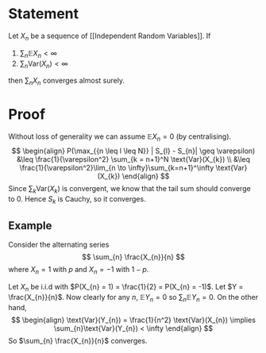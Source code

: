 # Statement

Let $X_{n}$ be a sequence of [[Independent Random Variables]]. If

1. $\sum_{n}\mathbb{E}X_{n} < \infty$
2. $\sum_{n} \text{Var}(X_{n}) < \infty$

then $\sum_{n}X_{n}$ converges almost surely.

# Proof

Without loss of generality we can assume $\mathbb{E}X_{n} = 0$ (by centralising).
$$
\begin{align}
P(\max_{{n \leq l \leq N}} | S_{l} - S_{n}| \geq \varepsilon) &\leq \frac{1}{\varepsilon^2} \sum_{k = n+1}^N \text{Var}(X_{k}) \\
&\leq \frac{1}{\varepsilon^2}\lim_{n \to \infty}\sum_{k=n+1}^\infty \text{Var}(X_{k})
\end{align}
$$
Since $\sum_{k}\text{Var}(X_{k})$ is convergent, we know that the tail sum should converge to 0. Hence $S_{k}$ is Cauchy, so it converges. 

## Example

Consider the alternating series
$$
\sum_{n} \frac{X_{n}}{n}
$$
where $X_{n} =1$ with $p$ and $X_{n}=-1$ with $1-p$.

Let $X_{n}$ be i.i.d with $P(X_{n} = 1) = \frac{1}{2} = P(X_{n} = -1)$. Let $Y = \frac{X_{n}}{n}$. Now clearly for any $n$, $\mathbb{E}Y_{n} = 0$ so $\sum_{n} \mathbb{E}Y_{n} = 0$. On the other hand, 
$$
\begin{align}
\text{Var}(Y_{n}) = \frac{1}{n^2} \text{Var}(X_{n}) \implies \sum_{n}\text{Var}(Y_{n}) < \infty
\end{align}
$$
So $\sum_{n} \frac{X_{n}}{n}$ converges.